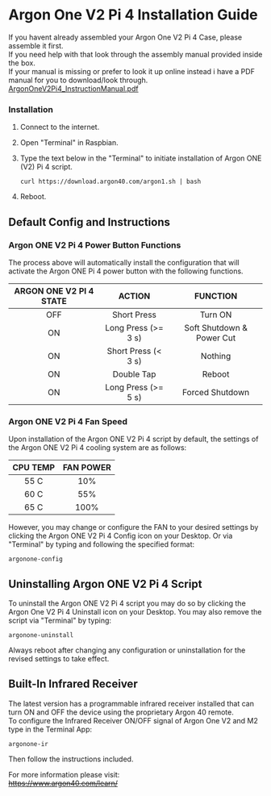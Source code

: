 # Argon One V2 Pi 4 Installation Guide
If you havent already assembled your Argon One V2 Pi 4 Case, please assemble it first.  
If you need help with that look through the assembly manual provided inside the box.  
If your manual is missing or prefer to look it up online instead i have a PDF manual for you to download/look through.   
[ArgonOneV2Pi4_InstructionManual.pdf](ArgonOneV2Pi4_InstructionManual.pdf)


### Installation

1. Connect to the internet.
2. Open "Terminal" in Raspbian.
3. Type the text below in the "Terminal" to initiate installation of Argon ONE (V2) Pi 4 script.

   ```
   curl https://download.argon40.com/argon1.sh | bash
   ```

4. Reboot.


##  Default Config and Instructions

### Argon ONE V2 Pi 4 Power Button Functions
The process above will automatically install the configuration that will activate the Argon ONE Pi 4 power button with the following functions.

ARGON ONE V2 PI 4 STATE | ACTION                  | FUNCTION
:------------------:    | :---------------------: | :------:
OFF                     | Short Press             | Turn ON
ON                      | Long Press (>= 3 s)     | Soft Shutdown & Power Cut
ON                      | Short Press (< 3 s)     | Nothing
ON                      | Double Tap              | Reboot
ON                      | Long Press (>= 5 s)     | Forced Shutdown

### Argon ONE V2 Pi 4 Fan Speed
Upon installation of the Argon ONE V2 Pi 4 script by default, the settings of the Argon ONE V2 Pi 4 cooling system are as follows:

CPU TEMP | FAN POWER
:------: | :-------:
55 C     | 10%
60 C     | 55%
65 C     | 100%

However, you may change or configure the FAN to your desired settings by clicking the Argon ONE V2 Pi 4 Config icon on your Desktop.
Or via "Terminal" by typing and following the specified format:

```
argonone-config
```

## Uninstalling Argon ONE V2 Pi 4 Script
To uninstall the Argon ONE V2 Pi 4 script you may do so by clicking the Argon One V2 Pi 4 Uninstall icon on your Desktop.
You may also remove the script via "Terminal" by typing:

```
argonone-uninstall
```

Always reboot after changing any configuration or uninstallation for the revised settings to take effect.


## Built-In Infrared Receiver
The latest version has a programmable infrared receiver installed that can turn ON and OFF the device using the proprietary Argon 40 remote.  
To configure the Infrared Receiver ON/OFF signal of Argon One V2 and M2 type in the Terminal App:

```
argonone-ir
```

Then follow the instructions included.  

For more information please visit:  
~~https://www.argon40.com/learn/~~



